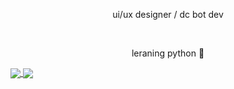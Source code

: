 <p align="center">ui/ux designer / dc bot dev</p></br>
<p align="center">leraning python 🐍</p>
<a align="center" href="https://discord.com/users/1204732596202901515">
  <img align="center" src="https://lanyard.cnrad.dev/api/1204732596202901515?bg=00000000" />
</a>
<img align="center" src="https://komarev.com/ghpvc/?username=vvhsx" />
